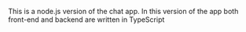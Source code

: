 This is a node.js version of the chat app. In this version of the app both front-end and backend are written in TypeScript